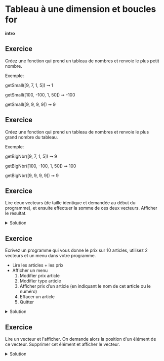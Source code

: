 # Tableau à une dimension et boucles for

**intro**
## Exercice

Créez une fonction qui prend un tableau de nombres et renvoie le plus petit nombre.

Exemple:

getSmall([9, 7, 1, 5]) ➞ 1

getSmall([100, -100, 1, 50]) ➞ -100

getSmall([9, 9, 9, 9]) ➞ 9

## Exercice

Créez une fonction qui prend un tableau de nombres et renvoie le plus grand nombre du tableau.

Exemple:

getBigNbr([9, 7, 1, 5]) ➞ 9

getBigNbr([100, -100, 1, 50]) ➞ 100

getBigNbr([9, 9, 9, 9]) ➞ 9


## Exercice

Lire deux vecteurs (de taille identique et demandée au début du programme), et ensuite effectuer la somme de ces deux vecteurs. Afficher le résultat.


<details>
	<summary>Solution</summary>

```csharp

```
</details>

## Exercice

Ecrivez un programme qui vous donne le prix sur 10 articles, utilisez 2 vecteurs et un menu dans votre programme.

- Lire les articles + les prix
- Afficher un menu
    1. Modifier prix article
    2. Modifier type article
    3. Afficher prix d’un article (en indiquant le nom de cet article ou le numéro)
    4. Effacer un article
    5. Quitter

<details>
	<summary>Solution</summary>

```csharp

```
</details>

## Exercice

Lire un vecteur et l'afficher. On demande alors la position d'un élément de ce vecteur. Supprimer cet élément et afficher le vecteur.


<details>
	<summary>Solution</summary>

```csharp

```
</details>